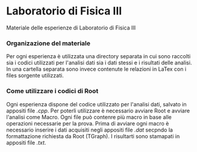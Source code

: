 # Laboratorio di Fisica III
Materiale delle esperienze di Laboratorio di Fisica III 
### Organizazione del materiale
Per ogni esperienza è utilizzata una directory separata in cui sono raccolti sia i codici utilizzati per l'analisi dati sia i dati stessi e i risultati delle analisi.
In una cartella separata sono invece contenute le relazioni in LaTex con i files sorgente utilizzati.
### Come utilizzare i codici di Root
Ogni esperienza dispone del codice utilizzato per l'analisi dati, salvato in appositi file *.cpp*.
Per poterli utilizzare è necessario avviare Root e avviare l'analisi come Macro. Ogni file può contenre più macro in base alle operazioni necessarie per la prova. 
Prima di avviare ogni macro è necessario inserire i dati acquisiti negli appositi file *.dat* secpndo la formattazione richiesta da Root (TGraph).
I risultarti sono stamapati in appositi file *.txt*.
